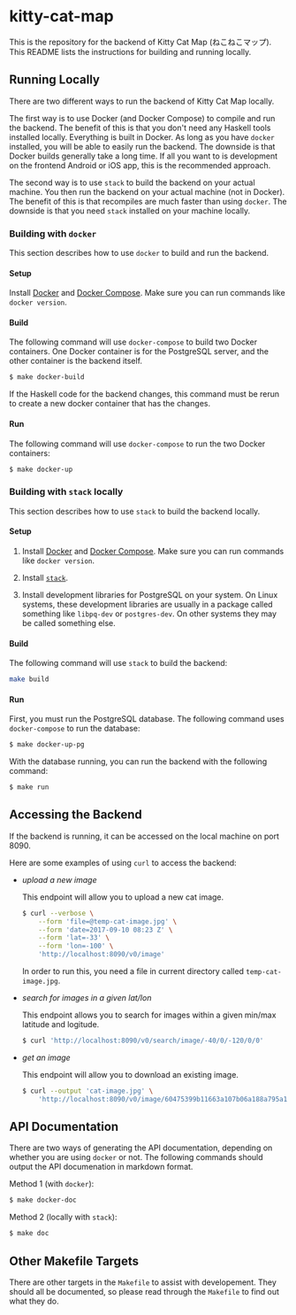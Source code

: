 # kitty-cat-map

This is the repository for the backend of Kitty Cat Map (ねこねこマップ). This
README lists the instructions for building and running locally.

## Running Locally

There are two different ways to run the backend of Kitty Cat Map locally.

The first way is to use Docker (and Docker Compose) to compile and run the
backend. The benefit of this is that you don't need any Haskell tools installed
locally. Everything is built in Docker. As long as you have `docker` installed,
you will be able to easily run the backend. The downside is that Docker builds
generally take a long time. If all you want to is development on the frontend
Android or iOS app, this is the recommended approach.

The second way is to use `stack` to build the backend on your actual machine.
You then run the backend on your actual machine (not in Docker). The benefit of
this is that recompiles are much faster than using `docker`. The downside is
that you need `stack` installed on your machine locally.

### Building with `docker`

This section describes how to use `docker` to build and run the backend.

#### Setup

Install [Docker](https://www.docker.com/)
and [Docker Compose](https://docs.docker.com/compose/). Make sure you can run
commands like `docker version`.

#### Build

The following command will use `docker-compose` to build two Docker containers.
One Docker container is for the PostgreSQL server, and the other container is
the backend itself.

```sh
$ make docker-build
```

If the Haskell code for the backend changes, this command must be rerun to
create a new docker container that has the changes.

#### Run

The following command will use `docker-compose` to run the two Docker
containers:

```sh
$ make docker-up
```

### Building with `stack` locally

This section describes how to use `stack` to build the backend locally.

#### Setup

1.  Install [Docker](https://www.docker.com/)
    and [Docker Compose](https://docs.docker.com/compose/). Make sure you can
    run commands like `docker version`.

2.  Install [`stack`](https://docs.haskellstack.org/en/stable/README/).

3.  Install development libraries for PostgreSQL on your system. On Linux
    systems, these development libraries are usually in a package called
    something like `libpq-dev` or `postgres-dev`. On other systems they may be
    called something else.

#### Build

The following command will use `stack` to build the backend:

```sh
make build
```

#### Run

First, you must run the PostgreSQL database. The following command uses
`docker-compose` to run the database:

```sh
$ make docker-up-pg
```

With the database running, you can run the backend with the following command:

```sh
$ make run
```

## Accessing the Backend

If the backend is running, it can be accessed on the local machine on port 8090.

Here are some examples of using `curl` to access the backend:

-   *upload a new image*

    This endpoint will allow you to upload a new cat image.

    ```sh
    $ curl --verbose \
        --form 'file=@temp-cat-image.jpg' \
        --form 'date=2017-09-10 08:23 Z' \
        --form 'lat=-33' \
        --form 'lon=-100' \
        'http://localhost:8090/v0/image'
    ```

    In order to run this, you need a file in current directory called
    `temp-cat-image.jpg`.

-   *search for images in a given lat/lon*

    This endpoint allows you to search for images within a given min/max
    latitude and logitude.

    ```sh
    $ curl 'http://localhost:8090/v0/search/image/-40/0/-120/0/0'
    ```

-   *get an image*

    This endpoint will allow you to download an existing image.

    ```sh
    $ curl --output 'cat-image.jpg' \
        'http://localhost:8090/v0/image/60475399b11663a107b06a188a795a1e02387535933bd9f5318fa01a1593a6d1.jpg'
    ```

## API Documentation

There are two ways of generating the API documentation, depending on whether you
are using `docker` or not. The following commands should output the API
documenation in markdown format.

Method 1 (with `docker`):

```sh
$ make docker-doc
```

Method 2 (locally with `stack`):

```sh
$ make doc
```

## Other Makefile Targets

There are other targets in the `Makefile` to assist with developement. They
should all be documented, so please read through the `Makefile` to find out what
they do.
